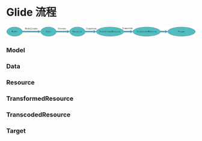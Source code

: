 

# Glide 流程

<img src="https://raw.githubusercontent.com/huangxunlei/learn-docs/master/images/Glide流程.png" />

### Model

### Data

### Resource

### TransformedResource

### TranscodedResource

### Target

